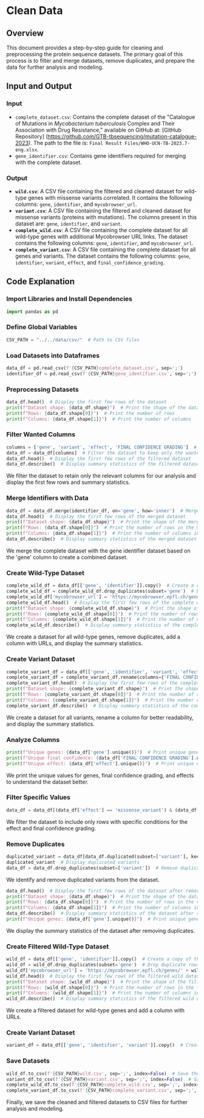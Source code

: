 <!-- ---
layout: default
title: Clean Data
parent: Preprocess Index
nav_order: 8
--- -->

# Clean Data

## Overview

This document provides a step-by-step guide for cleaning and preprocessing the protein sequence datasets. The primary goal of this process is to filter and merge datasets, remove duplicates, and prepare the data for further analysis and modeling.

## Input and Output

### Input

- `complete_dataset.csv`: Contains the complete dataset of the "Catalogue of Mutations in *Mycobacterium tuberculosis* Complex and Their Association with Drug Resistance," available on GitHub at: [GitHub Repository] (https://github.com/GTB-tbsequencing/mutation-catalogue-2023). The path to the file is: `Final Result Files/WHO-UCN-TB-2023.7-eng.xlsx`.
- `gene_identifier.csv`: Contains gene identifiers required for merging with the complete dataset.

### Output

- **`wild.csv`**: A CSV file containing the filtered and cleaned dataset for wild-type genes with missense variants correlated. It contains the following columns: `gene`, `identifier`, and `mycobrowser_url`.
- **`variant.csv`**: A CSV file containing the filtered and cleaned dataset for missense variants (proteins with mutations). The columns present in this dataset are: `gene`, `identifier`, and `variant`.
- **`complete_wild.csv`**: A CSV file containing the complete dataset for all wild-type genes with additional Mycobrowser URL links. The dataset contains the following columns: `gene`, `identifier`, and `mycobrowser_url`.
- **`complete_variant.csv`**: A CSV file containing the complete dataset for all genes and variants. The dataset contains the following columns: `gene`, `identifier`, `variant`, `effect`, and `final_confidence_grading`.

## Code Explanation

### Import Libraries and Install Dependencies

```python
import pandas as pd
```

### Define Global Variables

```python
CSV_PATH = "../../data/csv/"  # Path to CSV files
```

### Load Datasets into Dataframes

```python
data_df = pd.read_csv(f'{CSV_PATH}complete_dataset.csv', sep=';')
identifier_df = pd.read_csv(f'{CSV_PATH}gene_identifier.csv', sep=';')
```

### Preprocessing Datasets

```python
data_df.head()  # Display the first few rows of the dataset
print(f"Dataset shape: {data_df.shape}")  # Print the shape of the dataset
print(f"Rows: {data_df.shape[0]}")  # Print the number of rows
print(f"Columns: {data_df.shape[1]}")  # Print the number of columns
```

### Filter Wanted Columns

```python
columns = ['gene', 'variant', 'effect', 'FINAL CONFIDENCE GRADING']  # Define the columns to keep
data_df = data_df[columns]  # Filter the dataset to keep only the wanted columns
data_df.head()  # Display the first few rows of the filtered dataset
data_df.describe()  # Display summary statistics of the filtered dataset
```

We filter the dataset to retain only the relevant columns for our analysis and display the first few rows and summary statistics.

### Merge Identifiers with Data

```python
data_df = data_df.merge(identifier_df, on='gene', how='inner')  # Merge the dataframes on the 'gene' column
data_df.head()  # Display the first few rows of the merged dataset
print(f"Dataset shape: {data_df.shape}")  # Print the shape of the merged dataset
print(f"Rows: {data_df.shape[0]}")  # Print the number of rows in the merged dataset
print(f"Columns: {data_df.shape[1]}")  # Print the number of columns in the merged dataset
data_df.describe()  # Display summary statistics of the merged dataset
```

We merge the complete dataset with the gene identifier dataset based on the 'gene' column to create a combined dataset.

### Create Wild-Type Dataset

```python
complete_wild_df = data_df[['gene', 'identifier']].copy()  # Create a copy of the 'gene' and 'identifier' columns
complete_wild_df = complete_wild_df.drop_duplicates(subset='gene')  # Drop duplicate rows based on the 'gene' column
complete_wild_df['mycobrowser_url'] = 'https://mycobrowser.epfl.ch/genes/' + complete_wild_df['identifier']  # Add a new column with URLs
complete_wild_df.head()  # Display the first few rows of the complete wild dataset
print(f"Dataset shape: {complete_wild_df.shape}")  # Print the shape of the complete wild dataset
print(f"Rows: {complete_wild_df.shape[0]}")  # Print the number of rows in the complete wild dataset
print(f"Columns: {complete_wild_df.shape[1]}")  # Print the number of columns in the complete wild dataset
complete_wild_df.describe()  # Display summary statistics of the complete wild dataset
```

We create a dataset for all wild-type genes, remove duplicates, add a column with URLs, and display the summary statistics.

### Create Variant Dataset

```python
complete_variant_df = data_df[['gene', 'identifier', 'variant', 'effect', 'FINAL CONFIDENCE GRADING']].copy()  # Create a copy of the relevant columns
complete_variant_df = complete_variant_df.rename(columns={'FINAL CONFIDENCE GRADING': 'final_confidence_grading'})  # Rename a column
complete_variant_df.head()  # Display the first few rows of the complete variant dataset
print(f"Dataset shape: {complete_variant_df.shape}")  # Print the shape of the complete variant dataset
print(f"Rows: {complete_variant_df.shape[0]}")  # Print the number of rows in the complete variant dataset
print(f"Columns: {complete_variant_df.shape[1]}")  # Print the number of columns in the complete variant dataset
complete_variant_df.describe()  # Display summary statistics of the complete variant dataset
```

We create a dataset for all variants, rename a column for better readability, and display the summary statistics.

### Analyze Columns

```python
print(f"Unique genes: {data_df['gene'].unique()}")  # Print unique genes
print(f"Unique final confidence: {data_df['FINAL CONFIDENCE GRADING'].unique()}")  # Print unique final confidence gradings
print(f"Unique effect: {data_df['effect'].unique()}")  # Print unique effects
```

We print the unique values for genes, final confidence grading, and effects to understand the dataset better.

### Filter Specific Values

```python
data_df = data_df[(data_df['effect'] == 'missense_variant') & (data_df['FINAL CONFIDENCE GRADING'].isin(['2) Assoc w R - Interim', '1) Assoc w R']))]  # Filter the dataset based on specific conditions
```

We filter the dataset to include only rows with specific conditions for the effect and final confidence grading.

### Remove Duplicates

```python
duplicated_variant = data_df[data_df.duplicated(subset=['variant'], keep=False)]  # Identify duplicated variants
duplicated_variant  # Display duplicated variants
data_df = data_df.drop_duplicates(subset=['variant'])  # Remove duplicated variants
```

We identify and remove duplicated variants from the dataset.

```python
data_df.head()  # Display the first few rows of the dataset after removing duplicates
print(f"Dataset shape: {data_df.shape}")  # Print the shape of the dataset after removing duplicates
print(f"Rows: {data_df.shape[0]}")  # Print the number of rows in the dataset after removing duplicates
print(f"Columns: {data_df.shape[1]}")  # Print the number of columns in the dataset after removing duplicates
data_df.describe()  # Display summary statistics of the dataset after removing duplicates
print(f"Unique genes: {data_df['gene'].unique()}")  # Print unique genes in the dataset after removing duplicates
```

We display the summary statistics of the dataset after removing duplicates.

### Create Filtered Wild-Type Dataset

```python
wild_df = data_df[['gene', 'identifier']].copy()  # Create a copy of the 'gene' and 'identifier' columns
wild_df = wild_df.drop_duplicates(subset='gene')  # Drop duplicate rows based on the 'gene' column
wild_df['mycobrowser_url'] = 'https://mycobrowser.epfl.ch/genes/' + wild_df['identifier']  # Add a new column with URLs
wild_df.head()  # Display the first few rows of the filtered wild dataset
print(f"Dataset shape: {wild_df.shape}")  # Print the shape of the filtered wild dataset
print(f"Rows: {wild_df.shape[0]}")  # Print the number of rows in the filtered wild dataset
print(f"Columns: {wild_df.shape[1]}")  # Print the number of columns in the filtered wild dataset
wild_df.describe()  # Display summary statistics of the filtered wild dataset
```

We create a filtered dataset for wild-type genes and add a column with URLs.

### Create Variant Dataset

```python
variant_df = data_df[['gene', 'identifier', 'variant']].copy()  # Create a copy of the relevant columns
```

### Save Datasets

```python
wild_df.to_csv(f'{CSV_PATH}wild.csv', sep=';', index=False)  # Save the filtered wild dataset to a CSV file
variant_df.to_csv(f'{CSV_PATH}variant.csv', sep=';', index=False)  # Save the variant dataset to a CSV file
complete_wild_df.to_csv(f'{CSV_PATH}complete_wild.csv', sep=';', index=False)  # Save the complete wild dataset to a CSV file
complete_variant_df.to_csv(f'{CSV_PATH}complete_variant.csv', sep=';', index=False)  # Save the complete variant dataset to a CSV file
```

Finally, we save the cleaned and filtered datasets to CSV files for further analysis and modeling.